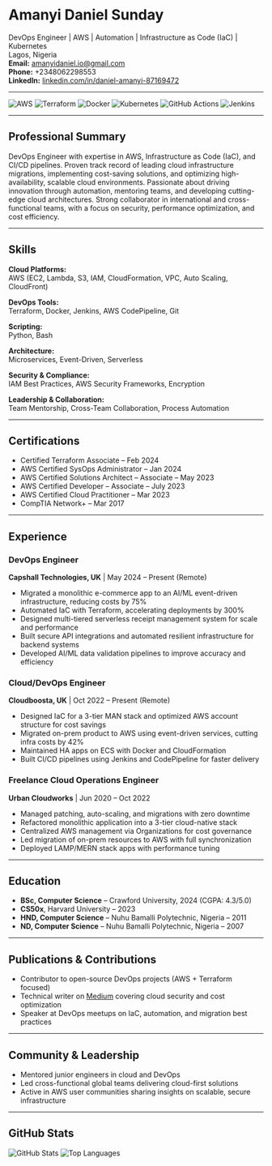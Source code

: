 # Amanyi Daniel Sunday  
DevOps Engineer | AWS | Automation | Infrastructure as Code (IaC) | Kubernetes  
Lagos, Nigeria  
**Email:** amanyidaniel.io@gmail.com  
**Phone:** +2348062298553  
**LinkedIn:** [linkedin.com/in/daniel-amanyi-87169472](https://www.linkedin.com/in/daniel-amanyi-87169472/)

---

![AWS](https://img.shields.io/badge/AWS-Cloud-orange?logo=amazonaws)
![Terraform](https://img.shields.io/badge/Terraform-IaC-623CE4?logo=terraform)
![Docker](https://img.shields.io/badge/Docker-Containers-2496ED?logo=docker)
![Kubernetes](https://img.shields.io/badge/Kubernetes-Orchestration-326CE5?logo=kubernetes)
![GitHub Actions](https://img.shields.io/badge/GitHub-Actions-2088FF?logo=githubactions)
![Jenkins](https://img.shields.io/badge/Jenkins-CI/CD-D24939?logo=jenkins)

---

## Professional Summary

DevOps Engineer with expertise in AWS, Infrastructure as Code (IaC), and CI/CD pipelines. Proven track record of leading cloud infrastructure migrations, implementing cost-saving solutions, and optimizing high-availability, scalable cloud environments. Passionate about driving innovation through automation, mentoring teams, and developing cutting-edge cloud architectures. Strong collaborator in international and cross-functional teams, with a focus on security, performance optimization, and cost efficiency.

---

## Skills

**Cloud Platforms:**  
AWS (EC2, Lambda, S3, IAM, CloudFormation, VPC, Auto Scaling, CloudFront)

**DevOps Tools:**  
Terraform, Docker, Jenkins, AWS CodePipeline, Git

**Scripting:**  
Python, Bash

**Architecture:**  
Microservices, Event-Driven, Serverless

**Security & Compliance:**  
IAM Best Practices, AWS Security Frameworks, Encryption

**Leadership & Collaboration:**  
Team Mentorship, Cross-Team Collaboration, Process Automation

---

## Certifications

- Certified Terraform Associate – Feb 2024  
- AWS Certified SysOps Administrator – Jan 2024  
- AWS Certified Solutions Architect – Associate – May 2023  
- AWS Certified Developer – Associate – July 2023  
- AWS Certified Cloud Practitioner – Mar 2023  
- CompTIA Network+ – Mar 2017

---

## Experience

### DevOps Engineer  
**Capshall Technologies, UK** | May 2024 – Present (Remote)  
- Migrated a monolithic e-commerce app to an AI/ML event-driven infrastructure, reducing costs by 75%  
- Automated IaC with Terraform, accelerating deployments by 300%  
- Designed multi-tiered serverless receipt management system for scale and performance  
- Built secure API integrations and automated resilient infrastructure for backend systems  
- Developed AI/ML data validation pipelines to improve accuracy and efficiency  

### Cloud/DevOps Engineer  
**Cloudboosta, UK** | Oct 2022 – Present (Remote)  
- Designed IaC for a 3-tier MAN stack and optimized AWS account structure for cost savings  
- Migrated on-prem product to AWS using event-driven services, cutting infra costs by 42%  
- Maintained HA apps on ECS with Docker and CloudFormation  
- Built CI/CD pipelines using Jenkins and CodePipeline for faster delivery  

### Freelance Cloud Operations Engineer  
**Urban Cloudworks** | Jun 2020 – Oct 2022  
- Managed patching, auto-scaling, and migrations with zero downtime  
- Refactored monolithic application into a 3-tier cloud-native stack  
- Centralized AWS management via Organizations for cost governance  
- Led migration of on-prem resources to AWS with full synchronization  
- Deployed LAMP/MERN stack apps with performance tuning  

---

## Education

- **BSc, Computer Science** – Crawford University, 2024 (CGPA: 4.3/5.0)  
- **CS50x**, Harvard University – 2023  
- **HND, Computer Science** – Nuhu Bamalli Polytechnic, Nigeria – 2011  
- **ND, Computer Science** – Nuhu Bamalli Polytechnic, Nigeria – 2007

---

## Publications & Contributions

- Contributor to open-source DevOps projects (AWS + Terraform focused)  
- Technical writer on [Medium](https://medium.com) covering cloud security and cost optimization  
- Speaker at DevOps meetups on IaC, automation, and migration best practices  

---

## Community & Leadership

- Mentored junior engineers in cloud and DevOps  
- Led cross-functional global teams delivering cloud-first solutions  
- Active in AWS user communities sharing insights on scalable, secure infrastructure

---

## GitHub Stats

![GitHub Stats](https://github-readme-stats.vercel.app/api?username=DanielAmanyi&show_icons=true&theme=default)
![Top Languages](https://github-readme-stats.vercel.app/api/top-langs/?username=DanielAmanyi&layout=compact)
